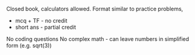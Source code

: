 Closed book, calculators allowed.
Format similar to practice problems,
- mcq + TF - no credit
- short ans - partial credit

No coding questions
No complex math - can leave numbers in simplified form (e.g. sqrt(3))

